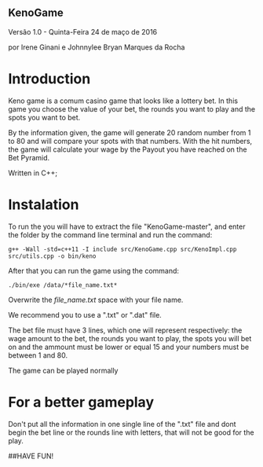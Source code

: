 ## KenoGame
Versão 1.0 - Quinta-Feira 24 de maço de 2016

por Irene Ginani e Johnnylee Bryan Marques da Rocha

# Introduction
Keno game is a comum casino game that looks like a lottery bet. In this game you choose the value of your bet, the rounds you want to play and the spots you want to bet.

By the information given, the game will generate 20 random number from 1 to 80 and will compare your spots with that numbers. With the hit numbers, the game will calculate your wage by the Payout you have reached on the Bet Pyramid.

Written in C++;

# Instalation

To run the you will have to extract the file "KenoGame-master", and enter the folder by the command line terminal and run the command:

    g++ -Wall -std=c++11 -I include src/KenoGame.cpp src/KenoImpl.cpp src/utils.cpp -o bin/keno

After that you can run the game using the command:

    ./bin/exe /data/*file_name.txt*

Overwrite the *file_name.txt* space with your file name.

We recommend you to use a ".txt" or ".dat" file.

The bet file must have 3 lines, which one will represent respectively: the wage amount to the bet, the rounds you want to play, the spots you will bet on and the ammount must be lower or equal 15 and your numbers must be between 1 and 80.

The game can be played normally

# For a better gameplay

Don't put all the information in one single line of the ".txt" file and dont begin the bet line or the rounds line with letters, that will not be good for the play.

##HAVE FUN!



